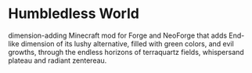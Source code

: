 <h1>Humbledless World</h1>

<p>dimension-adding Minecraft mod for Forge and NeoForge that adds End-like dimension of its lushy alternative, filled with
green colors, and evil growths,  through the endless horizons of terraquartz fields, whispersand plateau and radiant zentereau.</p>

